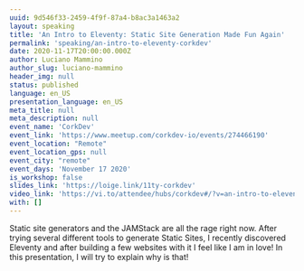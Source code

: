 ```yaml
---
uuid: 9d546f33-2459-4f9f-87a4-b8ac3a1463a2
layout: speaking
title: 'An Intro to Eleventy: Static Site Generation Made Fun Again'
permalink: 'speaking/an-intro-to-eleventy-corkdev'
date: 2020-11-17T20:00:00.000Z
author: Luciano Mammino
author_slug: luciano-mammino
header_img: null
status: published
language: en_US
presentation_language: en_US
meta_title: null
meta_description: null
event_name: 'CorkDev'
event_link: 'https://www.meetup.com/corkdev-io/events/274466190'
event_location: "Remote"
event_location_gps: null
event_city: "remote"
event_days: 'November 17 2020'
is_workshop: false
slides_link: 'https://loige.link/11ty-corkdev'
video_link: 'https://vi.to/attendee/hubs/corkdev#/?v=an-intro-to-eleventy-348fe9fc-fce2-4815-8732-a7e84bac8d8e'
with: []
---
```


Static site generators and the JAMStack are all the rage right now. After trying several different tools to generate Static Sites, I recently discovered Eleventy and after building a few websites with it I feel like I am in love! In this presentation, I will try to explain why is that!